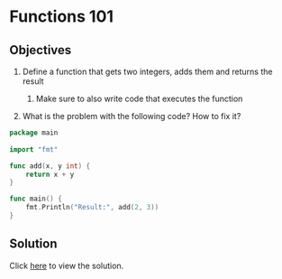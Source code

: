 # Functions 101

## Objectives

1. Define a function that gets two integers, adds them and returns the result
   1. Make sure to also write code that executes the function

2. What is the problem with the following code? How to fix it?

```Go
package main
        
import "fmt"

func add(x, y int) {
    return x + y
}

func main() {
    fmt.Println("Result:", add(2, 3))
}
```

## Solution

Click [here](solution.md) to view the solution.